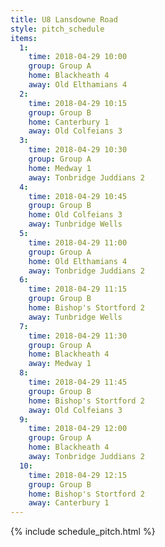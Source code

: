 ```yaml
---
title: U8 Lansdowne Road
style: pitch_schedule
items:
  1:
    time: 2018-04-29 10:00
    group: Group A
    home: Blackheath 4
    away: Old Elthamians 4
  2:
    time: 2018-04-29 10:15
    group: Group B
    home: Canterbury 1
    away: Old Colfeians 3
  3:
    time: 2018-04-29 10:30
    group: Group A
    home: Medway 1
    away: Tonbridge Juddians 2
  4:
    time: 2018-04-29 10:45
    group: Group B
    home: Old Colfeians 3
    away: Tunbridge Wells
  5:
    time: 2018-04-29 11:00
    group: Group A
    home: Old Elthamians 4
    away: Tonbridge Juddians 2
  6:
    time: 2018-04-29 11:15
    group: Group B
    home: Bishop's Stortford 2
    away: Tunbridge Wells
  7:
    time: 2018-04-29 11:30
    group: Group A
    home: Blackheath 4
    away: Medway 1
  8:
    time: 2018-04-29 11:45
    group: Group B
    home: Bishop's Stortford 2
    away: Old Colfeians 3
  9:
    time: 2018-04-29 12:00
    group: Group A
    home: Blackheath 4
    away: Tonbridge Juddians 2
  10:
    time: 2018-04-29 12:15
    group: Group B
    home: Bishop's Stortford 2
    away: Canterbury 1
---
```


{% include schedule_pitch.html %}
